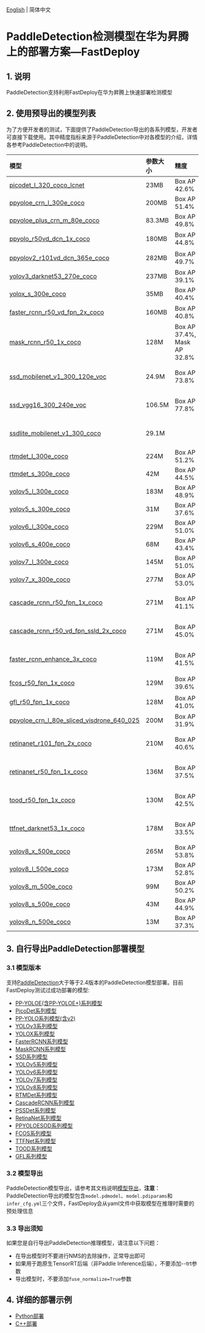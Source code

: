 [English](README.md) | 简体中文

# PaddleDetection检测模型在华为昇腾上的部署方案—FastDeploy

## 1. 说明
PaddleDetection支持利用FastDeploy在华为昇腾上快速部署检测模型

## 2. 使用预导出的模型列表  
为了方便开发者的测试，下面提供了PaddleDetection导出的各系列模型，开发者可直接下载使用。其中精度指标来源于PaddleDetection中对各模型的介绍，详情各参考PaddleDetection中的说明。

| 模型                                                               | 参数大小    | 精度    | 备注 |
|:---------------------------------------------------------------- |:----- |:----- | :------ |
| [picodet_l_320_coco_lcnet](https://bj.bcebos.com/paddlehub/fastdeploy/picodet_l_320_coco_lcnet.tgz) |23MB | Box AP 42.6% |
| [ppyoloe_crn_l_300e_coco](https://bj.bcebos.com/paddlehub/fastdeploy/ppyoloe_crn_l_300e_coco.tgz) |200MB | Box AP 51.4% |
| [ppyoloe_plus_crn_m_80e_coco](https://bj.bcebos.com/fastdeploy/models/ppyoloe_plus_crn_m_80e_coco.tgz) |83.3MB | Box AP 49.8% |
| [ppyolo_r50vd_dcn_1x_coco](https://bj.bcebos.com/paddlehub/fastdeploy/ppyolo_r50vd_dcn_1x_coco.tgz) | 180MB | Box AP 44.8% | 暂不支持TensorRT |
| [ppyolov2_r101vd_dcn_365e_coco](https://bj.bcebos.com/paddlehub/fastdeploy/ppyolov2_r101vd_dcn_365e_coco.tgz) | 282MB | Box AP 49.7% | 暂不支持TensorRT |
| [yolov3_darknet53_270e_coco](https://bj.bcebos.com/paddlehub/fastdeploy/yolov3_darknet53_270e_coco.tgz) |237MB | Box AP 39.1% | |
| [yolox_s_300e_coco](https://bj.bcebos.com/paddlehub/fastdeploy/yolox_s_300e_coco.tgz) | 35MB | Box AP 40.4% | |
| [faster_rcnn_r50_vd_fpn_2x_coco](https://bj.bcebos.com/paddlehub/fastdeploy/faster_rcnn_r50_vd_fpn_2x_coco.tgz) | 160MB | Box AP 40.8%| 暂不支持TensorRT |
| [mask_rcnn_r50_1x_coco](https://bj.bcebos.com/paddlehub/fastdeploy/mask_rcnn_r50_1x_coco.tgz) | 128M | Box AP 37.4%, Mask AP 32.8%| 暂不支持TensorRT、ORT |
| [ssd_mobilenet_v1_300_120e_voc](https://bj.bcebos.com/paddlehub/fastdeploy/ssd_mobilenet_v1_300_120e_voc.tgz) | 24.9M | Box AP 73.8%| 暂不支持TensorRT、ORT |
| [ssd_vgg16_300_240e_voc](https://bj.bcebos.com/paddlehub/fastdeploy/ssd_vgg16_300_240e_voc.tgz) | 106.5M | Box AP 77.8%| 暂不支持TensorRT、ORT |
| [ssdlite_mobilenet_v1_300_coco](https://bj.bcebos.com/paddlehub/fastdeploy/ssdlite_mobilenet_v1_300_coco.tgz) | 29.1M | | 暂不支持TensorRT、ORT |
| [rtmdet_l_300e_coco](https://bj.bcebos.com/paddlehub/fastdeploy/rtmdet_l_300e_coco.tgz) | 224M | Box AP 51.2%|  |
| [rtmdet_s_300e_coco](https://bj.bcebos.com/paddlehub/fastdeploy/rtmdet_s_300e_coco.tgz) | 42M | Box AP 44.5%|  |
| [yolov5_l_300e_coco](https://bj.bcebos.com/paddlehub/fastdeploy/yolov5_l_300e_coco.tgz) | 183M | Box AP 48.9%|  |
| [yolov5_s_300e_coco](https://bj.bcebos.com/paddlehub/fastdeploy/yolov5_s_300e_coco.tgz) | 31M | Box AP 37.6%|  |
| [yolov6_l_300e_coco](https://bj.bcebos.com/paddlehub/fastdeploy/yolov6_l_300e_coco.tgz) | 229M | Box AP 51.0%|  |
| [yolov6_s_400e_coco](https://bj.bcebos.com/paddlehub/fastdeploy/yolov6_s_400e_coco.tgz) | 68M | Box AP 43.4%|  |
| [yolov7_l_300e_coco](https://bj.bcebos.com/paddlehub/fastdeploy/yolov7_l_300e_coco.tgz) | 145M | Box AP 51.0%|  |
| [yolov7_x_300e_coco](https://bj.bcebos.com/paddlehub/fastdeploy/yolov7_x_300e_coco.tgz) | 277M | Box AP 53.0%|  |
| [cascade_rcnn_r50_fpn_1x_coco](https://bj.bcebos.com/paddlehub/fastdeploy/cascade_rcnn_r50_fpn_1x_coco.tgz) | 271M | Box AP 41.1%|  暂不支持TensorRT、ORT |
| [cascade_rcnn_r50_vd_fpn_ssld_2x_coco](https://bj.bcebos.com/paddlehub/fastdeploy/cascade_rcnn_r50_vd_fpn_ssld_2x_coco.tgz) | 271M | Box AP 45.0%|  暂不支持TensorRT、ORT |
| [faster_rcnn_enhance_3x_coco](https://bj.bcebos.com/paddlehub/fastdeploy/faster_rcnn_enhance_3x_coco.tgz) | 119M | Box AP 41.5%|  暂不支持TensorRT、ORT |
| [fcos_r50_fpn_1x_coco](https://bj.bcebos.com/paddlehub/fastdeploy/fcos_r50_fpn_1x_coco.tgz) | 129M | Box AP 39.6%|  暂不支持TensorRT |
| [gfl_r50_fpn_1x_coco](https://bj.bcebos.com/paddlehub/fastdeploy/gfl_r50_fpn_1x_coco.tgz) | 128M | Box AP 41.0%|  暂不支持TensorRT |
| [ppyoloe_crn_l_80e_sliced_visdrone_640_025](https://bj.bcebos.com/paddlehub/fastdeploy/ppyoloe_crn_l_80e_sliced_visdrone_640_025.tgz) | 200M | Box AP 31.9%|  |
| [retinanet_r101_fpn_2x_coco](https://bj.bcebos.com/paddlehub/fastdeploy/retinanet_r101_fpn_2x_coco.tgz) | 210M | Box AP 40.6%|  暂不支持TensorRT、ORT |
| [retinanet_r50_fpn_1x_coco](https://bj.bcebos.com/paddlehub/fastdeploy/retinanet_r50_fpn_1x_coco.tgz) | 136M | Box AP 37.5%|  暂不支持TensorRT、ORT |
| [tood_r50_fpn_1x_coco](https://bj.bcebos.com/paddlehub/fastdeploy/tood_r50_fpn_1x_coco.tgz) | 130M | Box AP 42.5%|  暂不支持TensorRT、ORT |
| [ttfnet_darknet53_1x_coco](https://bj.bcebos.com/paddlehub/fastdeploy/ttfnet_darknet53_1x_coco.tgz) | 178M | Box AP 33.5%|  暂不支持TensorRT、ORT |  
| [yolov8_x_500e_coco](https://bj.bcebos.com/paddlehub/fastdeploy/yolov8_x_500e_coco.tgz) | 265M | Box AP 53.8%
| [yolov8_l_500e_coco](https://bj.bcebos.com/paddlehub/fastdeploy/yolov8_l_500e_coco.tgz) | 173M | Box AP 52.8%
| [yolov8_m_500e_coco](https://bj.bcebos.com/paddlehub/fastdeploy/yolov8_m_500e_coco.tgz) | 99M | Box AP 50.2%
| [yolov8_s_500e_coco](https://bj.bcebos.com/paddlehub/fastdeploy/yolov8_s_500e_coco.tgz) | 43M | Box AP 44.9%
| [yolov8_n_500e_coco](https://bj.bcebos.com/paddlehub/fastdeploy/yolov8_n_500e_coco.tgz) | 13M | Box AP 37.3%


## 3. 自行导出PaddleDetection部署模型  
### 3.1 模型版本
支持[PaddleDetection](https://github.com/PaddlePaddle/PaddleDetection)大于等于2.4版本的PaddleDetection模型部署。目前FastDeploy测试过成功部署的模型:   

- [PP-YOLOE(含PP-YOLOE+)系列模型](https://github.com/PaddlePaddle/PaddleDetection/tree/release/2.6/configs/ppyoloe)
- [PicoDet系列模型](https://github.com/PaddlePaddle/PaddleDetection/tree/release/2.6/configs/picodet)
- [PP-YOLO系列模型(含v2)](https://github.com/PaddlePaddle/PaddleDetection/tree/release/2.6/configs/ppyolo)
- [YOLOv3系列模型](https://github.com/PaddlePaddle/PaddleDetection/tree/release/2.6/configs/yolov3)
- [YOLOX系列模型](https://github.com/PaddlePaddle/PaddleDetection/tree/release/2.6/configs/yolox)
- [FasterRCNN系列模型](https://github.com/PaddlePaddle/PaddleDetection/tree/release/2.6/configs/faster_rcnn)
- [MaskRCNN系列模型](https://github.com/PaddlePaddle/PaddleDetection/tree/release/2.6/configs/mask_rcnn)
- [SSD系列模型](https://github.com/PaddlePaddle/PaddleDetection/tree/release/2.6/configs/ssd)
- [YOLOv5系列模型](https://github.com/PaddlePaddle/PaddleYOLO/tree/release/2.6/configs/yolov5)
- [YOLOv6系列模型](https://github.com/PaddlePaddle/PaddleYOLO/tree/release/2.6/configs/yolov6)
- [YOLOv7系列模型](https://github.com/PaddlePaddle/PaddleYOLO/tree/release/2.6/configs/yolov7)  
- [YOLOv8系列模型](https://github.com/PaddlePaddle/PaddleYOLO/tree/release/2.6/configs/yolov8)
- [RTMDet系列模型](https://github.com/PaddlePaddle/PaddleYOLO/tree/release/2.6/configs/rtmdet)
- [CascadeRCNN系列模型](https://github.com/PaddlePaddle/PaddleDetection/tree/release/2.6/configs/cascade_rcnn)
- [PSSDet系列模型](https://github.com/PaddlePaddle/PaddleDetection/tree/release/2.6/configs/rcnn_enhance)
- [RetinaNet系列模型](https://github.com/PaddlePaddle/PaddleDetection/tree/release/2.6/configs/retinanet)
- [PPYOLOESOD系列模型](https://github.com/PaddlePaddle/PaddleDetection/tree/release/2.6/configs/smalldet)
- [FCOS系列模型](https://github.com/PaddlePaddle/PaddleDetection/tree/release/2.6/configs/fcos)
- [TTFNet系列模型](https://github.com/PaddlePaddle/PaddleDetection/tree/release/2.6/configs/ttfnet)
- [TOOD系列模型](https://github.com/PaddlePaddle/PaddleDetection/tree/release/2.6/configs/tood)
- [GFL系列模型](https://github.com/PaddlePaddle/PaddleDetection/tree/release/2.6/configs/gfl)

### 3.2 模型导出   
PaddleDetection模型导出，请参考其文档说明[模型导出](https://github.com/PaddlePaddle/PaddleDetection/blob/release/2.6/deploy/EXPORT_MODEL.md)，**注意**：PaddleDetection导出的模型包含`model.pdmodel`、`model.pdiparams`和`infer_cfg.yml`三个文件，FastDeploy会从yaml文件中获取模型在推理时需要的预处理信息

### 3.3 导出须知  
如果您是自行导出PaddleDetection推理模型，请注意以下问题：
- 在导出模型时不要进行NMS的去除操作，正常导出即可  
- 如果用于跑原生TensorRT后端（非Paddle Inference后端），不要添加--trt参数
- 导出模型时，不要添加`fuse_normalize=True`参数

## 4. 详细的部署示例  
- [Python部署](python)
- [C++部署](cpp)